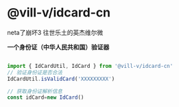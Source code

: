 # @vill-v/idcard-cn
neta了崩坏3 往世乐土的英杰维尔微

**一个身份证（中华人民共和国）验证器**

```ts

import { IdCardUtil, IdCard } from '@vill-v/idcard-cn'
// 验证身份证是否合法
IdCardUtil.isValidCard('XXXXXXXXX')

// 获取身份证解析信息
const idCard=new IdCard()
```
